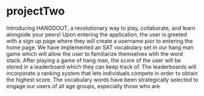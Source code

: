 # projectTwo

Introducing HANGDOUT, a revolutionary way to play, collaborate, and learn alongside your peers! Upon entering the application, the user is greeted with a sign up page where they will create a username pior to entering the home page. We have implemented an SAT vocabulary set in our hang man game which will allow the user to familiarize themselves with the word stack. After playing a game of hang man, the score of the user will be stored in a leaderboard which they can keep track of. The leaderboards will incorporate a ranking system that lets individuals compete in order to obtain the highest score. The vocabulary words have been strategically selected to engage our users of all age groups, especially those who are
